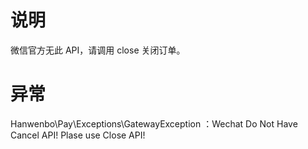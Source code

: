 # 说明

微信官方无此 API，请调用 close 关闭订单。

# 异常

Hanwenbo\Pay\Exceptions\GatewayException ：Wechat Do Not Have Cancel API! Plase use Close API!





